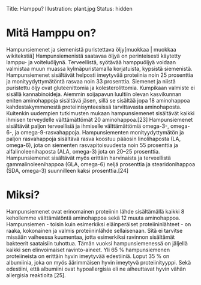 Title: Hamppu?
Illustration: plant.jpg
Status: hidden

# Mitä Hamppu on?
Hampunsiemenet ja siemenistä puristettava öljy[muokkaa | muokkaa wikitekstiä]
Hampunsiemenistä saatavaa öljyä on perinteisesti käytetty lamppu- ja voiteluöljynä. Terveellistä, syötävää hamppuöljyä voidaan valmistaa muun muassa kylmäpuristamalla korjatuista, kypsistä siemenistä. Hampunsiemenet sisältävät helposti imeytyvää proteiinia noin 25 prosenttia ja monityydyttymätöntä rasvaa noin 33 prosenttia. Siemenet ja niistä puristettu öljy ovat gluteenittomia ja kolesterolittomia. Kumpikaan valmiste ei sisällä kannabinoideja.
Aiemmin soijapavun luultiin olevan kasvikunnan eniten aminohappoja sisältävä jäsen, sillä se sisältää jopa 18 aminohappoa kahdestakymmenestä proteiinisynteesissä tarvittavasta aminohaposta. Kuitenkin uudempien tutkimusten mukaan hampunsiemenet sisältävät kaikki ihmisen terveydelle välttämättömät 20 aminohappoa.[23]
Hampunsiemenet sisältävät paljon terveellisiä ja ihmiselle välttämättömiä omega-3-, omega-6-, ja omega-9-rasvahappoja. Hampunsiementen monityydyttymätön ja paljon rasvahappoja sisältävä rasva koostuu pääosin linolihaposta (LA, omega-6), jota on siementen rasvapitoisuudesta noin 55 prosenttia ja alfalinoleenihaposta (ALA, omega-3) jota on 20–25 prosenttia. Hampunsiemenet sisältävät myös erittäin harvinaista ja terveellistä gammalinoleenihappoa (GLA, omega-6) neljä prosenttia ja stearidonihappoa (SDA, omega-3) suunnilleen kaksi prosenttia.[24]

# Miksi?
Hampunsiemenet ovat erinomainen proteiinin lähde sisältämällä kaikki 8 kehollemme välttämätöntä aminohappoa sekä 12 muuta aminohappoa. Hampunsiemen - toisin kuin esimerkiksi eläinperäiset proteiininlähteet - on raaka, kokonainen ja valmis proteiininlähde sellaisenaan. Sitä ei tarvitse missään vaiheessa kuumentaa, jotta esimerkiksi ravinnon sisältämät bakteerit saataisiin tuhottua. Tämän vuoksi hampunsiemenessä on jäljellä kaikki sen elinvoimaiset ravinto-aineet. Yli 65 % hampunsiemenen proteiineista on erittäin hyvin imeytyvää edestiiniä. Loput 35 % on albumiinia, joka on myös äärimmäisen hyvin imeytyvä proteiinityyppi. Sekä edestiini, että albumiini ovat hypoallergisia eli ne aiheuttavat hyvin vähän allergisia reaktioita [25].
